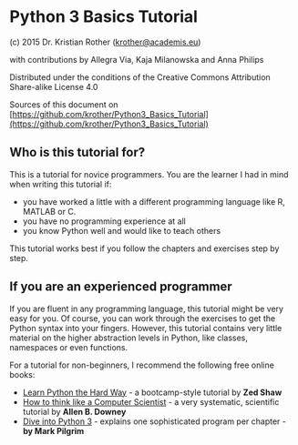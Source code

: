 
# Python 3 Basics Tutorial

(c) 2015 Dr. Kristian Rother (krother@academis.eu)

with contributions by Allegra Via, Kaja Milanowska and Anna Philips

Distributed under the conditions of the Creative Commons Attribution Share-alike License 4.0

Sources of this document on [https://github.com/krother/Python3_Basics_Tutorial](https://github.com/krother/Python3_Basics_Tutorial) 

## Who is this tutorial for?

This is a tutorial for novice programmers. You are the learner I had in mind when writing this tutorial if:

* you have worked a little with a different programming language like R, MATLAB or C.
* you have no programming experience at all
* you know Python well and would like to teach others

This tutorial works best if you follow the chapters and exercises step by step. 

## If you are an experienced programmer

If you are fluent in any programming language, this tutorial might be very easy for you. Of course, you can work through the exercises to get the Python syntax into your fingers. However, this tutorial contains very little material on the higher abstraction levels in Python, like classes, namespaces or even functions.

For a tutorial for non-beginners, I recommend the following free online books:

* [Learn Python the Hard Way](http://learnpythonthehardway.org/) - a bootcamp-style tutorial by **Zed Shaw**
* [How to think like a Computer Scientist](http://www.greenteapress.com/thinkpython/) - a very systematic, scientific tutorial by **Allen B. Downey**
* [Dive into Python 3](http://www.diveintopython3.net/) - explains one sophisticated program per chapter - **by Mark Pilgrim**